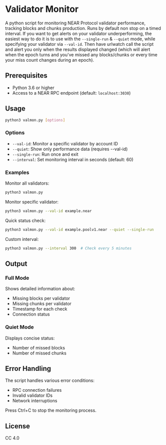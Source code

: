 # Validator Monitor

A python script for monitoring NEAR Protocol validator performance, tracking blocks and chunks production. Runs by default non stop on a timed interval. If you want to get alerts on your validator underperforming, the easiest way to do it is to use with the `--single-run` & `--quiet` mode, while specifying your validator via `--val-id`. Then have urlwatch call the script and alert you only when the results displayed changed (which will alert when the epoch turns and you've missed any blocks/chunks or every time your miss count changes during an epoch).

## Prerequisites

- Python 3.6 or higher
- Access to a NEAR RPC endpoint (default: `localhost:3030`)

## Usage

```bash
python3 valmon.py [options]
```

### Options

- `--val-id`: Monitor a specific validator by account ID
- `--quiet`: Show only performance data (requires --val-id)
- `--single-run`: Run once and exit
- `--interval`: Set monitoring interval in seconds (default: 60)

### Examples

Monitor all validators:
```bash
python3 valmon.py
```

Monitor specific validator:
```bash
python3 valmon.py --val-id example.near
```

Quick status check:
```bash
python3 valmon.py --val-id example.poolv1.near --quiet --single-run
```

Custom interval:
```bash
python3 valmon.py --interval 300  # Check every 5 minutes
```

## Output

### Full Mode
Shows detailed information about:
- Missing blocks per validator
- Missing chunks per validator
- Timestamp for each check
- Connection status

### Quiet Mode
Displays concise status:
- Number of missed blocks
- Number of missed chunks

## Error Handling

The script handles various error conditions:
- RPC connection failures
- Invalid validator IDs
- Network interruptions

Press Ctrl+C to stop the monitoring process.

## License
CC 4.0
